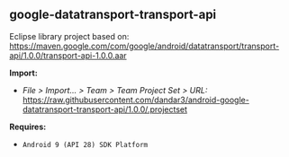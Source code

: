 ## google-datatransport-transport-api

Eclipse library project based on:<br/>
https://maven.google.com/com/google/android/datatransport/transport-api/1.0.0/transport-api-1.0.0.aar

**Import:**
- _File > Import... > Team > Team Project Set > URL:_<br/>
  https://raw.githubusercontent.com/dandar3/android-google-datatransport-transport-api/1.0.0/.projectset

**Requires:**
- `Android 9 (API 28) SDK Platform`